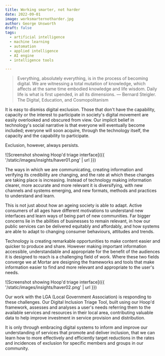 ```yaml
---
title: Working smarter, not harder
date: 2022-09-01
image: worksmarternotharder.jpg
author: George Unsworth
draft: false
tags:
  - artificial intelligence
  - machine learning
  - automation
  - applied intelligence
  - AI engine
  - intelligence tools

---
```


> Everything, absolutely everything, is in the process of becoming digital. We are witnessing a total mutation of knowledge, which affects at the same time embodied knowledge and life wisdom. Daily life is what is ﬁrst upended, in all its dimensions.  ― Bernard Steigler. The Digital, Education, and Cosmopolitanism

It is easy to dismiss digital exclusion. Those that don't have the capability, capacity or the interest to participate in society's digital movement are easily overlooked and obscured from view. Our implicit belief in technology's social narrative is that everyone will eventually become included; everyone will soon acquire, through the technology itself, the capacity and the capability to participate.

Exclusion, however, always persists. 


![Screenshot showing Hoop'd triage interface]({{ '/static/images/insights/haver01.png' | url }})


The ways in which we are communicating, creating information and verifying its credibility are changing, and the rate at which these changes are taking place is increasing. Instead of technology making information clearer, more accurate and more relevant it is diversifying, with new channels and systems emerging, and new formats, methods and practices to understand and learn.

This is not just about how an ageing society is able to adapt. Active consumers of all ages have different motivations to understand new interfaces and learn ways of being part of new communities. Far bigger concerns lie in the abilities of businesses to remain relevant, in how our public services can be delivered equitably and affordably, and how systems are able to adapt to changing consumer behaviours, attitudes and trends.

Technology is creating remarkable opportunities to make content easier and quicker to produce and share. However making important information accessible, understandable and appropriate for the benefit of the audiences it is designed to reach is a challenging field of work. Where these two fields converge we at Mortar are designing the frameworks and tools that make information easier to find and more relevant and appropriate to the user's needs. 


![Screenshot showing Hoop'd triage interface]({{ '/static/images/insights/haver02.png' | url }})


Our work with the LGA (Local Government Association) is responding to these challenges. Our Digital Inclusion Triage Tool, built using our Hoop'd framework, assesses and analyses a user's needs referring them to the available services and resources in their local area, contributing valuable data to help improve investment in service provision and distribution. 

It is only through embracing digital systems to inform and improve our understanding of services that promote and deliver inclusion, that we can learn how to more effectively and efficiently target reductions in the rates and incidences of exclusion for specific members and groups in our community.

